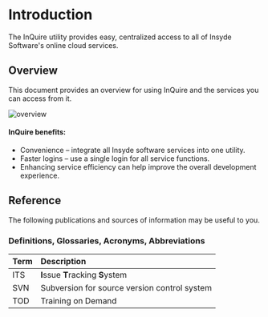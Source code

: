 # Introduction

The InQuire utility provides easy, centralized access to all of Insyde Software's online cloud services.

## Overview

This document provides an overview for using InQuire and the services you can access from it.

![overview](https://github.com/kswang0101/InQuire/tree/e182c4313131e809453b9aa4d6043b2c53dadd25/assets/image3.png)

#### **InQuire benefits:**

* Convenience – integrate all Insyde software services into one utility.
* Faster logins – use a single login for all service functions.
* Enhancing service efficiency can help improve the overall development experience.

## Reference

The following publications and sources of information may be useful to you.

### Definitions, Glossaries, Acronyms, Abbreviations

| Term | Description |
| :--- | :--- |
| ITS | **I**ssue **T**racking **S**ystem |
| SVN | Subversion for source version control system |
| TOD | Training on Demand |

